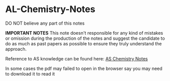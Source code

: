 # AL-Chemistry-Notes
DO NOT believe any part of this notes


**IMPORTANT NOTES** This note doesn't responsible for any kind of mistakes or omission during the production of the notes and suggest the candidate to do as much as past papers as possible to ensure they truly understand the approach.

Reference to AS knowledge can be found here: [AS Chemistry Notes](https://github.com/CaoJamie/AS-Chemistry-Notes)

In some cases the pdf may failed to open in the browser say you may need to download it to read it
